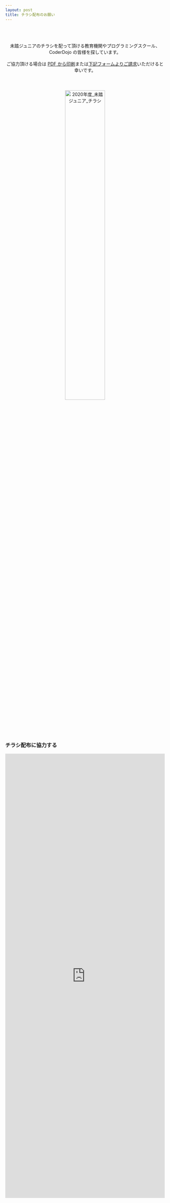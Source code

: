 ```yaml
---
layout: post
title: チラシ配布のお願い
---
```


<style>
.iframe-form{
  margin: auto;
  display: block;
  height: 1400px;
}
 
@media screen and (max-width: 600px){
  .iframe-form{
    height: 1500px;
    width:  120%;
    margin-left: -30px;
  }
}
</style>

<p style="text-align:center; padding: 50px 0px 40px;">
  未踏ジュニアのチラシを配って頂ける教育機関やプログラミングスクール、CoderDojo の皆様を探しています。<br>
  <br>
  ご協力頂ける場合は <a href="/assets/download/flyer_2020.pdf">PDF から印刷</a>または<a href="#form">下記フォームよりご請求</a>いただけると幸いです。<br>
</p>

<a href="/assets/download/flyer_2020.pdf"><img data-src="/assets/download/flyer_2020.png" alt="2020年度_未踏ジュニア_チラシ" width="50%" style="margin: 0 auto; text-align: center; display: block;" class="lazyload" /></a>

<h3 id="form" style="margin-top: 100px;">チラシ配布に協力する</h3>
<iframe src="https://docs.google.com/forms/d/e/1FAIpQLSf6KGz9VcF_M6I05lGCPIDUpJj-llx_jUb6Kvt_Gza0075vMA/viewform?embedded=true" width="100%" class="iframe-form" frameborder="0" marginheight="0" marginwidth="0">読み込み中...</iframe>

